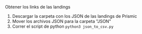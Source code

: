 Obtener los links de las landings

1. Descargar la carpeta con los JSON de las landings de Prismic
2. Mover los archivos JSON para la carpeta "JSON"
3. Correr el script de python `python3 json_to_csv.py`